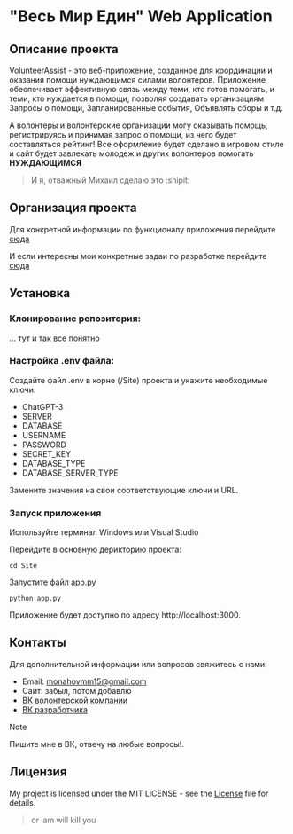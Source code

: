 # "Весь Мир Един" Web Application

## Описание проекта

VolunteerAssist - это веб-приложение, созданное для координации и оказания помощи нуждающимся силами волонтеров. Приложение обеспечивает эффективную связь между теми, кто готов помогать, и теми, кто нуждается в помощи, позволяя создавать организациям Запросы о помощи, Запланированные события, Объявлять сборы и т.д.

А волонтеры и волонтерские организации могу оказывать помощь, регистрируясь и принимая запрос о помощи, из чего будет составляться рейтинг!
Все оформление будет сделано в игровом стиле и сайт будет завлекать молодеж и других волонтеров помогать **НУЖДАЮЩИМСЯ**

> И я, отважный Михаил сделаю это :shipit:

## Организация проекта

Для конкретной информации по функционалу приложения перейдите [сюда](Организация%20проекта/Функционал.txt)

И если интересны мои конкретные задаи по разработке перейдите [сюда](Организация%20проекта/Задачи.txt)

## Установка

### Клонирование репозитория:

... тут и так все понятно

### Настройка .env файла:

Создайте файл .env в корне (/Site) проекта и укажите необходимые ключи:

- ChatGPT-3
- SERVER
- DATABASE
- USERNAME
- PASSWORD
- SECRET_KEY 
- DATABASE_TYPE 
- DATABASE_SERVER_TYPE

Замените значения на свои соответствующие ключи и URL.

### Запуск приложения

Используйте терминал Windows или Visual Studio

Перейдите в основную дерикторию проекта:
```
cd Site
```

Запустите файл app.py
```
python app.py
```
Приложение будет доступно по адресу http://localhost:3000.

## Контакты

Для дополнительной информации или вопросов свяжитесь с нами:

- Email: monahovmm15@gmail.com
- Сайт: забыл, потом добавлю
- [ВК волонтерской компании](https://vk.com/unitedworld21)
- [ВК разработчика](https://vk.com/monahovmm)

> [!NOTE]
> Пишите мне в ВК, отвечу на любые вопросы!.

## Лицензия

My project is licensed under the MIT LICENSE - see the [License](LICENSE) file for details.

> or iam will kill you